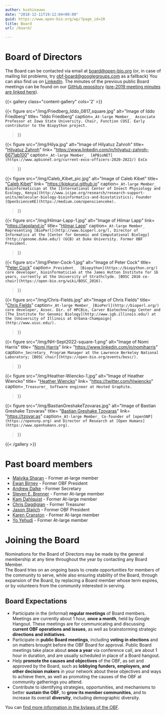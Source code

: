 ```yaml
---
author: kushinauwu
date: "2018-12-11T19:12:04+00:00"
guid: https://www.open-bio.org/wp/?page_id=20
title: Board
url: /board/

---
```

# Board of Directors 

The Board can be contacted via email at board@open-bio.org (or, in case of mailing list problems, try obf-board@googlegroups.com as a fallback) You can also find us on [LinkedIn](https://www.linkedin.com/groups/9539620/). The minutes of the previous public Board meetings can be found on our [GitHub repository](https://github.com/OBF/obf-docs/tree/master/minutes) ([pre-2019 meeting minutes are linked here](https://open-bio.org/board/meeting-minutes/)).

{{< gallery class="content-gallery" cols='2' >}}

{{< figure
  src="/img/Friedberg_Iddo_0817_square.jpg"
  alt="Image of Iddo Friedberg"
  title= "Iddo Friedberg"
  caption=`
_At-large Member_ 
Associate Professor at Iowa State University. Chair, Function COSI. Early contributor to the Biopython project.
`
>}}

{{< figure
  src="/img/Hilya.jpg"
  alt="Image of Hilyatuz Zahroh"
  title= "[Hilyatuz Zahroh](https://www.linkedin.com/in/hilyatuz-zahroh-6671ab100/)"
  link= "https://www.linkedin.com/in/hilyatuz-zahroh-6671ab100"
  caption=`
_At-large Member_ 
[APBioNET](https://www.apbionet.org/current-exco-officers-2020-2022/) ExCo
`
>}}

{{< figure
  src="/img/Caleb_Kibet_pic.jpg"
  alt="Image of Caleb Kibet"
  title= "[Caleb Kibet](https://kipkurui.github.io/)"
  link= "https://kipkurui.github.io"
  caption=`
_At-large Member_ 
Bioinformatician at the [International Center of Insect Physiology and Ecology, Kenya](http://www.icipe.org/research/research-support-units/molecular-biology-bioinformatics-and-biostatistics); Founder [OpenScienceKE](https://medium.com/openscienceke).
`
>}}

{{< figure
  src="/img/Hilmar-Lapp-1.jpg"
  alt="Image of Hilmar Lapp"
  link= "https://lappland.io"
  title= "[Hilmar Lapp](https://lappland.io/)"
  caption=`
_At-large Member_ 
Representing [BioPerl](http://www.bioperl.org/), Director of Informatics at the [Center for Genomic and Computational Biology](http://genome.duke.edu/) (GCB) at Duke University. Former OBF President.
`
>}}

{{< figure
  src="/img/Peter-Cock-1.jpg"
  alt="Image of Peter Cock"
  title= "[Peter Cock](#)"
  caption=`
_President_ 
[Biopython](https://biopython.org/) core developer, bioinformatician at the James Hutton Institute for 16 years, currently at the University of Strathclyde. [BOSC 2016 co-chair](https://open-bio.org/wiki/BOSC_2016).
`
>}}

{{< figure
  src="/img/Chris-Fields.jpg"
  alt="Image of Chris Fields"
  title= "[Chris Fields](#)"
  caption=`
_At-large Member_
[BioPerl](http://bioperl.org/) core developer, Assoc. Dir. of HPCBio, Carver Biotechnology Center and [The Institute for Genomic Biology](http://www.igb.illinois.edu/) at the [University of Illinois at Urbana-Champaign](http://www.uiuc.edu/).
`
>}}

{{< figure
  src="/img/NH-Sept2022-square-1.png"
  alt="Image of Nomi Harris"
  title= "[Nomi Harris](https://www.linkedin.com/in/nomiharris)"
  link= "https://www.linkedin.com/in/nomiharris"
  caption=`
_Secretary_
Program Manager at the Lawrence Berkeley National Laboratory; [BOSC chair](https://open-bio.org/events/bosc/).
`
>}}

{{< figure
  src="/img/Heather-Wiencko-1.jpg"
  alt="Image of Heather Wiencko"
  title= "[Heather Wiencko](https://twitter.com/hlwiencko)"
  link= "https://twitter.com/hlwiencko"
  caption=`
_Treasurer_
Software engineer at Hosted Graphite.
`
>}}

{{< figure
  src="/img/BastianGreshakeTzovaras.jpg"
  alt="Image of Bastian Greshake Tzovaras"
  title= "[Bastian Greshake Tzovaras](https://tzovar.as)"
  link= "https://tzovar.as"
  caption=`
_At-large Member_
Co-founder of [openSNP](https://opensnp.org) and Director of Research at [Open Humans](https://www.openhumans.org).
`
>}}


{{< /gallery >}}

# Past board members

* [Malvika Sharan](https://malvikasharan.github.io/) - Former at-large member
* [Ewan Birney](https://www.ebi.ac.uk/about/people/ewan-birney) - Former OBF President
* [Andrew Dalke](http://www.dalkescientific.com/) - Former Secretary
* [Steven E. Brenner](http://plantandmicrobiology.berkeley.edu/profile/brenner) - Former At-large member
* [Kam Dahlquist](http://kdahlquist.github.io/DahlquistLab/) - Former At-large member
* [Chris Dagdigian](https://bioteam.net/bio/chris-dagdigian/) - Former Treasurer
* [Jason Stajich](http://stajichlab.fungalgenomes.org/) - Former OBF President
* [Karen Cranston](https://github.com/kcranston) - Former At-large member
* [Yo Yehudi](https://twitter.com/yoyehudi) - Former At-large member

# Joining the Board

Nominations for the Board of Directors may be made by the general membership at any time throughout the year by contacting any Board Member.  
The Board tries on an ongoing basis to create opportunities for members of the community to serve, while also ensuring stability of the Board, through expansion of the Board, by replacing a Board member whose term expires, or by volunteers from the community interested in serving.

## Board Expectations

- Participate in the (informal) **regular meetings** of Board members. Meetings are currently about 1 hour, **once a month**, held by Google Hangout. These meetings are for communicating and discussing **current OBF operations and issues**, as well as brainstorming strategic **directions and initiatives**.
- Participate in **public Board meetings**, including **voting in elections** and on matters brought before the OBF Board for approval. Public Board meetings take place about **once a year** via conference call, are about 1 hour in duration, and are usually scheduled in place of a Board hangout.
- Help **promote the causes and objectives** of the OBF, as set and approved by the Board, such as **lobbying funders, employers, and other decision makers** in your network about these objectives and ways to achieve them, as well as promoting the causes of the OBF at community gatherings you attend.
- Contribute to identifying strategies, opportunities, and mechanisms to better **sustain the OBF**, to **grow its member communities**, and to increase its overall **diversity**, including demographic diversity.

You can [find more information in the bylaws of the OBF](https://github.com/OBF/obf-docs/blob/master/OBF%20Bylaws.md).
